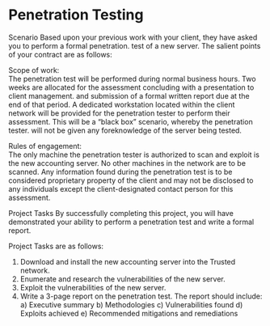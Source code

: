 # Penetration Testing 
Scenario 
Based upon your previous work with your client, they have asked you to perform a formal penetration. 
test of a new server. The salient points of your contract are as follows: 

Scope of work:  
The penetration test will be performed during normal business hours. Two 
weeks are allocated for the assessment concluding with a presentation to client management. 
and submission of a formal written report due at the end of that period. A dedicated 
workstation located within the client network will be provided for the penetration tester to 
perform their assessment. This will be a “black box” scenario, whereby the penetration tester. 
will not be given any foreknowledge of the server being tested.

Rules of engagement:   
The only machine the penetration tester is authorized to scan and exploit 
is the new accounting server. No other machines in the network are to be scanned. Any 
information found during the penetration test is to be considered proprietary property of the 
client and may not be disclosed to any individuals except the client-designated contact person 
for this assessment. 

Project Tasks 
By successfully completing this project, you will have demonstrated your ability to perform a 
penetration test and write a formal report. 

Project Tasks are as follows:  
1. Download and install the new accounting server into the Trusted network. 
2. Enumerate and research the vulnerabilities of the new server. 
3. Exploit the vulnerabilities of the new server. 
4. Write a 3-page report on the penetration test. The report should include: 
a) Executive summary 
b) Methodologies 
c) Vulnerabilities found 
d) Exploits achieved 
e) Recommended mitigations and remediations 

